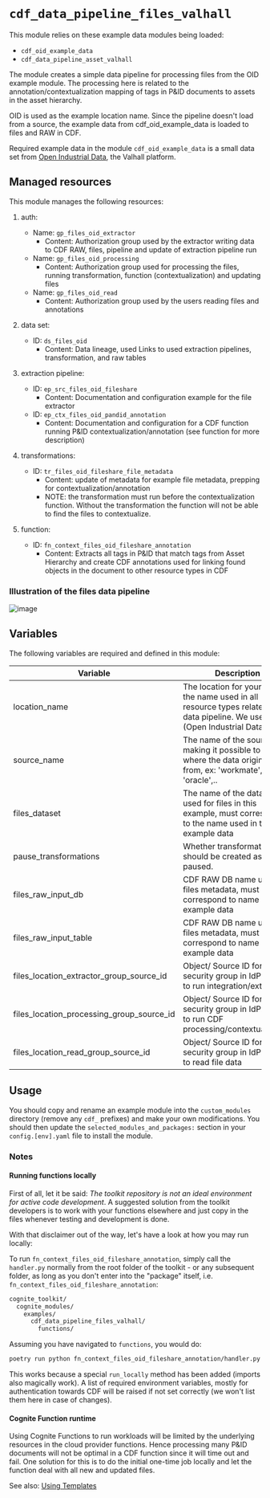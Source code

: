 # `cdf_data_pipeline_files_valhall`

This module relies on these example data modules being loaded:

- `cdf_oid_example_data`
- `cdf_data_pipeline_asset_valhall`

The module creates a simple data pipeline for processing files from the OID example module.
The processing here is related to the annotation/contextualization mapping of tags in P&ID documents
to assets in the asset hierarchy.

OID is used as the example location name.
Since the pipeline doesn't load from a source, the example data from cdf_oid_example_data is loaded to files and RAW in CDF.

Required example data in the module `cdf_oid_example_data` is a small data set from
[Open Industrial Data](https://learn.cognite.com/open-industrial-data), the Valhall platform.

## Managed resources

This module manages the following resources:

1. auth:
   - Name: `gp_files_oid_extractor`
     - Content: Authorization group used by the extractor writing data to CDF RAW, files, pipeline and
       update of extraction pipeline run
   - Name: `gp_files_oid_processing`
     - Content: Authorization group used for processing the files, running transformation,
       function (contextualization) and updating files
   - Name: `gp_files_oid_read`
     - Content: Authorization group used by the users reading files and annotations

2. data set:
   - ID: `ds_files_oid`
     - Content: Data lineage, used Links to used extraction pipelines, transformation, and raw tables

3. extraction pipeline:
   - ID: `ep_src_files_oid_fileshare`
     - Content: Documentation and configuration example for the file extractor
   - ID: `ep_ctx_files_oid_pandid_annotation`
     - Content: Documentation and configuration for a CDF function running P&ID contextualization/annotation
       (see function for more description)

4. transformations:
   - ID: `tr_files_oid_fileshare_file_metadata`
     - Content: update of metadata for example file metadata, prepping for contextualization/annotation
     - NOTE: the transformation must run before the contextualization function. Without the transformation the
       function will not be able to find the files to contextualize.

5. function:
   - ID: `fn_context_files_oid_fileshare_annotation`
     - Content: Extracts all tags in P&ID that match tags from Asset Hierarchy and create CDF annotations used for linking
       found objects in the document to other resource types in CDF

### Illustration of the files data pipeline

![image](https://github.com/cognitedata/toolkit/assets/31886431/32c5d53f-5fdb-44a8-9362-35e8152b83e3)

## Variables

The following variables are required and defined in this module:

| Variable | Description |
|----------|-------------|
| location_name | The location for your data, the name used in all resource types related to the data pipeline. We use oid (Open Industrial Data) |
| source_name | The name of the source making it possible to identify where the data originates from, ex: 'workmate', 'sap', 'oracle',..|
| files_dataset | The name of the data set used for files in this example, must correspond to the name used in the example data|
| pause_transformations | Whether transformations should be created as paused.|
| files_raw_input_db | CDF RAW DB name used for files metadata, must correspond to name used in example data|
| files_raw_input_table | CDF RAW DB name used for files metadata, must correspond to name used in example data|
| files_location_extractor_group_source_id | Object/ Source ID for security group in IdP. Used to run integration/extractor|
| files_location_processing_group_source_id | Object/ Source ID for security group in IdP. Used to run CDF processing/contextualization|
| files_location_read_group_source_id | Object/ Source ID for security group in IdP. Used to read file data|

## Usage

You should copy and rename an example module into the `custom_modules` directory (remove any `cdf_` prefixes) and make
your own modifications. You should then update the `selected_modules_and_packages:` section in your `config.[env].yaml`
file to install the module.

### Notes

#### Running functions locally

First of all, let it be said: _The toolkit repository is not an ideal environment for active code development_. A
suggested solution from the toolkit developers is to work with your functions elsewhere and just copy in the files
whenever testing and development is done.

With that disclaimer out of the way, let's have a look at how you may run locally:

To run `fn_context_files_oid_fileshare_annotation`, simply call the `handler.py` normally from the root folder of
the toolkit - or any subsequent folder, as long as you don't enter into the "package" itself, i.e.
`fn_context_files_oid_fileshare_annotation`:

```txt
cognite_toolkit/
  cognite_modules/
    examples/
      cdf_data_pipeline_files_valhall/
        functions/
```

Assuming you have navigated to `functions`, you would do:

```bash
poetry run python fn_context_files_oid_fileshare_annotation/handler.py
```

This works because a special `run_locally` method has been added (imports also magically work). A list of
required environment variables, mostly for authentication towards CDF will be raised if not set correctly
(we won't list them here in case of changes).

#### Cognite Function runtime

Using Cognite Functions to run workloads will be limited by the underlying resources in the cloud provider
functions. Hence processing many P&ID documents will not be optimal in a CDF function since it will time
out and fail. One solution for this is to do the initial one-time job locally and let the function deal
with all new and updated files.

See also: [Using Templates](https://developer.cognite.com/sdks/toolkit/templates)
